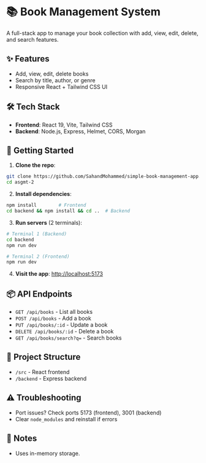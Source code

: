 # 📚 Book Management System

A full-stack app to manage your book collection with add, view, edit, delete, and search features.

## ✨ Features

- Add, view, edit, delete books
- Search by title, author, or genre
- Responsive React + Tailwind CSS UI

## 🛠 Tech Stack

- **Frontend**: React 19, Vite, Tailwind CSS
- **Backend**: Node.js, Express, Helmet, CORS, Morgan

## 🚀 Getting Started

1. **Clone the repo**:

```bash
git clone https://github.com/SahandMohammed/simple-book-management-app.git
cd asgmt-2
```

2. **Install dependencies**:

```bash
npm install        # Frontend
cd backend && npm install && cd ..  # Backend
```

3. **Run servers** (2 terminals):

```bash
# Terminal 1 (Backend)
cd backend
npm run dev

# Terminal 2 (Frontend)
npm run dev
```

4. **Visit the app**: [http://localhost:5173](http://localhost:5173)

## 📦 API Endpoints

- `GET /api/books` - List all books
- `POST /api/books` - Add a book
- `PUT /api/books/:id` - Update a book
- `DELETE /api/books/:id` - Delete a book
- `GET /api/books/search?q=` - Search books

## 📂 Project Structure

- `/src` - React frontend
- `/backend` - Express backend

## ⚠ Troubleshooting

- Port issues? Check ports 5173 (frontend), 3001 (backend)
- Clear `node_modules` and reinstall if errors

## 🧠 Notes

- Uses in-memory storage.
